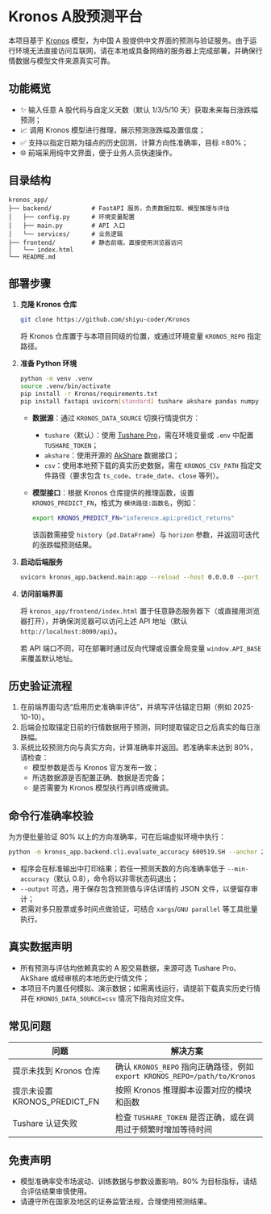 # Kronos A股预测平台

本项目基于 [Kronos](https://github.com/shiyu-coder/Kronos) 模型，为中国 A 股提供中文界面的预测与验证服务。由于运行环境无法直接访问互联网，请在本地或具备网络的服务器上完成部署，并确保行情数据与模型文件来源真实可靠。

## 功能概览

- ✨ 输入任意 A 股代码与自定义天数（默认 1/3/5/10 天）获取未来每日涨跌幅预测；
- 📈 调用 Kronos 模型进行推理，展示预测涨跌幅及置信度；
- ✅ 支持以指定日期为锚点的历史回测，计算方向性准确率，目标 ≥80%；
- 🌐 前端采用纯中文界面，便于业务人员快速操作。

## 目录结构

```
kronos_app/
├── backend/           # FastAPI 服务，负责数据拉取、模型推理与评估
│   ├── config.py      # 环境变量配置
│   ├── main.py        # API 入口
│   └── services/      # 业务逻辑
├── frontend/          # 静态前端，直接使用浏览器访问
│   └── index.html
└── README.md
```

## 部署步骤

1. **克隆 Kronos 仓库**

   ```bash
   git clone https://github.com/shiyu-coder/Kronos
   ```

   将 Kronos 仓库置于与本项目同级的位置，或通过环境变量 `KRONOS_REPO` 指定路径。

2. **准备 Python 环境**

   ```bash
   python -m venv .venv
   source .venv/bin/activate
   pip install -r Kronos/requirements.txt
   pip install fastapi uvicorn[standard] tushare akshare pandas numpy pydantic
   ```

   - **数据源**：通过 `KRONOS_DATA_SOURCE` 切换行情提供方：
     - `tushare`（默认）：使用 [Tushare Pro](https://tushare.pro)，需在环境变量或 `.env` 中配置 `TUSHARE_TOKEN`；
     - `akshare`：使用开源的 [AkShare](https://akshare.xyz) 数据接口；
     - `csv`：使用本地预下载的真实历史数据，需在 `KRONOS_CSV_PATH` 指定文件路径（要求包含 `ts_code`、`trade_date`、`close` 等列）。
   - **模型接口**：根据 Kronos 仓库提供的推理函数，设置 `KRONOS_PREDICT_FN`，格式为 `模块路径:函数名`，例如：

     ```bash
     export KRONOS_PREDICT_FN="inference.api:predict_returns"
     ```

     该函数需接受 `history`（`pd.DataFrame`）与 `horizon` 参数，并返回可迭代的涨跌幅预测结果。

3. **启动后端服务**

   ```bash
   uvicorn kronos_app.backend.main:app --reload --host 0.0.0.0 --port 8000
   ```

4. **访问前端界面**

   将 `kronos_app/frontend/index.html` 置于任意静态服务器下（或直接用浏览器打开），并确保浏览器可以访问上述 API 地址（默认 `http://localhost:8000/api`）。

   若 API 端口不同，可在部署时通过反向代理或设置全局变量 `window.API_BASE` 来覆盖默认地址。

## 历史验证流程

1. 在前端界面勾选“启用历史准确率评估”，并填写评估锚定日期（例如 2025-10-10）。
2. 后端会拉取锚定日前的行情数据用于预测，同时提取锚定日之后真实的每日涨跌幅。
3. 系统比较预测方向与真实方向，计算准确率并返回。若准确率未达到 80%，请检查：
   - 模型参数是否与 Kronos 官方发布一致；
   - 所选数据源是否配置正确、数据是否完备；
   - 是否需要为 Kronos 模型执行再训练或微调。

## 命令行准确率校验

为方便批量验证 80% 以上的方向准确率，可在后端虚拟环境中执行：

```bash
python -m kronos_app.backend.cli.evaluate_accuracy 600519.SH --anchor 2025-10-10 --horizons 1,3,5,10 --output kronos_eval.json
```

- 程序会在标准输出中打印结果；若任一预测天数的方向准确率低于 `--min-accuracy`（默认 0.8），命令将以非零状态码退出；
- `--output` 可选，用于保存包含预测值与评估详情的 JSON 文件，以便留存审计；
- 若需对多只股票或多时间点做验证，可结合 `xargs`/`GNU parallel` 等工具批量执行。

## 真实数据声明

- 所有预测与评估均依赖真实的 A 股交易数据，来源可选 Tushare Pro、AkShare 或经审核的本地历史行情文件；
- 本项目不内置任何模拟、演示数据；如需离线运行，请提前下载真实历史行情并在 `KRONOS_DATA_SOURCE=csv` 情况下指向对应文件。

## 常见问题

| 问题 | 解决方案 |
| ---- | -------- |
| 提示未找到 Kronos 仓库 | 确认 `KRONOS_REPO` 指向正确路径，例如 `export KRONOS_REPO=/path/to/Kronos` |
| 提示未设置 KRONOS_PREDICT_FN | 按照 Kronos 推理脚本设置对应的模块和函数 |
| Tushare 认证失败 | 检查 `TUSHARE_TOKEN` 是否正确，或在调用过于频繁时增加等待时间 |

## 免责声明

- 模型准确率受市场波动、训练数据与参数设置影响，80% 为目标指标，请结合评估结果审慎使用。
- 请遵守所在国家及地区的证券监管法规，合理使用预测结果。
